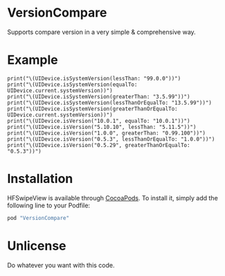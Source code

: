 # VersionCompare
Supports compare version in a very simple &amp; comprehensive way.

# Example
```
print("\(UIDevice.isSystemVersion(lessThan: "99.0.0"))")
print("\(UIDevice.isSystemVersion(equalTo: UIDevice.current.systemVersion))")
print("\(UIDevice.isSystemVersion(greaterThan: "3.5.99"))")
print("\(UIDevice.isSystemVersion(lessThanOrEqualTo: "13.5.99"))")
print("\(UIDevice.isSystemVersion(greaterThanOrEqualTo: UIDevice.current.systemVersion))")
print("\(UIDevice.isVersion("10.0.1", equalTo: "10.0.1"))")
print("\(UIDevice.isVersion("5.10.10", lessThan: "5.11.5"))")
print("\(UIDevice.isVersion("1.0.0", greaterThan: "0.99.100"))")
print("\(UIDevice.isVersion("0.5.3", lessThanOrEqualTo: "1.0.0"))")
print("\(UIDevice.isVersion("0.5.29", greaterThanOrEqualTo: "0.5.3"))")
```

# Installation

HFSwipeView is available through [CocoaPods](http://cocoapods.org). To install
it, simply add the following line to your Podfile:

```ruby
pod "VersionCompare"
```

# Unlicense
Do whatever you want with this code.
